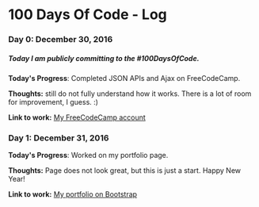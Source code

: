# 100 Days Of Code - Log

### Day 0: December 30, 2016 
##### Today I am publicly committing to the #100DaysOfCode.

**Today's Progress**: Completed JSON APIs and Ajax on FreeCodeCamp.

**Thoughts:** still do not fully understand how it works. There is a lot of room for improvement, I guess. :)

**Link to work:** [My FreeCodeCamp account](https://www.freecodecamp.com/aleksmn)

### Day 1: December 31, 2016 

**Today's Progress**: Worked on my portfolio page.

**Thoughts:** Page does not look great, but this is just a start. Happy New Year!

**Link to work:** [My portfolio on Bootstrap](https://codepen.io/aleksmn/pen/LxPZQe?editors=1000)

<!--
### Day 0: February 30, 2016 (Example 2)
##### (delete me or comment me out)

**Today's Progress**: Fixed CSS, worked on canvas functionality for the app.

**Thoughts**: I really struggled with CSS, but, overall, I feel like I am slowly getting better at it. Canvas is still new for me, but I managed to figure out some basic functionality.

**Link(s) to work**: [Calculator App](http://www.example.com)


### Day 1: June 27, Monday

**Today's Progress**: I've gone through many exercises on FreeCodeCamp.

**Thoughts** I've recently started coding, and it's a great feeling when I finally solve an algorithm challenge after a lot of attempts and hours spent.

**Link(s) to work**
1. [Find the Longest Word in a String](https://www.freecodecamp.com/challenges/find-the-longest-word-in-a-string)
2. [Title Case a Sentence](https://www.freecodecamp.com/challenges/title-case-a-sentence)
-->
